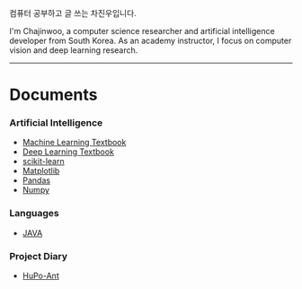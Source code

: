 
컴퓨터 공부하고 글 쓰는 차진우입니다. 

I'm Chajinwoo, a computer science researcher and artificial intelligence developer from South Korea. As an academy instructor, I focus on computer vision and deep learning research.

---
# Documents

### Artificial Intelligence

- [Machine Learning Textbook](https://startedourmission.github.io/machine-learning-textbook.html)
- [Deep Learning Textbook](https://startedourmission.github.io/deep-learning-textbook.html)
- [scikit-learn](https://startedourmission.github.io/scikitlearn.html)
- [Matplotlib](https://startedourmission.github.io/matplotlib.html)
- [Pandas](https://startedourmission.github.io/pandas.html)
- [Numpy](https://startedourmission.github.io/numpy.html)

### Languages

- [JAVA](https://startedourmission.github.io/java.html)

### Project Diary

- [HuPo-Ant](https://startedourmission.github.io/hupoant.html)